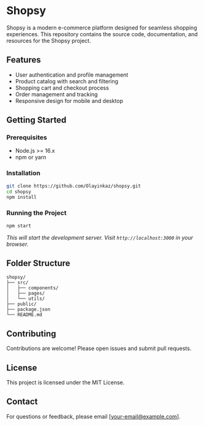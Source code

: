 # Shopsy

Shopsy is a modern e-commerce platform designed for seamless shopping experiences. This repository contains the source code, documentation, and resources for the Shopsy project.

## Features

- User authentication and profile management
- Product catalog with search and filtering
- Shopping cart and checkout process
- Order management and tracking
- Responsive design for mobile and desktop

## Getting Started

### Prerequisites

- Node.js >= 16.x
- npm or yarn

### Installation

```bash
git clone https://github.com/Olayinkaz/shopsy.git
cd shopsy
npm install
```

### Running the Project

```bash
npm start
```
_This will start the development server. Visit `http://localhost:3000` in your browser._

## Folder Structure

```
shopsy/
├── src/
│   ├── components/
│   ├── pages/
│   └── utils/
├── public/
├── package.json
└── README.md
```

## Contributing

Contributions are welcome! Please open issues and submit pull requests.

## License

This project is licensed under the MIT License.

## Contact

For questions or feedback, please email [your-email@example.com].
